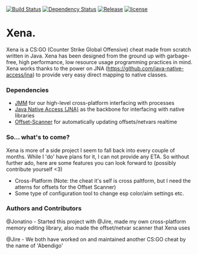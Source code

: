 [![Build Status](https://travis-ci.org/Jonatino/Xena.svg?branch=master)](https://travis-ci.org/Jonatino/Xena)
[![Dependency Status](https://www.versioneye.com/user/projects/578ab9e5c3d40f003caa34c0/badge.svg?style=flat)](https://www.versioneye.com/user/projects/578ab9e5c3d40f003caa34c0)
[![Release](https://jitpack.io/v/Jonatino/Xena.svg)](https://jitpack.io/#Jonatino/Xena)
[![license](https://img.shields.io/badge/license-LGPL%203.0-redblue.svg)](https://github.com/Jonatino/Xena/blob/master/LICENSE)

# Xena.
Xena is a CS:GO (Counter Strike Global Offensive) cheat made from scratch written in Java. Xena has been designed from the ground up with garbage-free, high performance, low resource usage programming practices in mind. Xena works thanks to the power on JNA (https://github.com/java-native-access/jna) to provide very easy direct mapping to native classes.


### Dependencies
- [JMM](https://github.com/Jonatino/Java-Memory-Manipulation) for our high-level cross-platform interfacing with processes
- [Java Native Access (JNA)](https://github.com/java-native-access/jna) as the backbone for interfacing with native libraries
- [Offset-Scanner](https://github.com/Jonatino/Abendigo-Offset-Scanner) for automatically updating offsets/netvars realtime


### So... what's to come?
Xena is more of a side project I seem to fall back into every couple of months. While I 'do' have plans for it, I can not provide any ETA. So without further ado, here are some features you can look forward to (possibly contribute yourself <3)
- Cross-Platform (Note: the cheat it's self is cross paltform, but I need the atterns for offsets for the Offset Scanner)
- Some type of configuration tool to change esp color/aim settings etc.


### Authors and Contributors
@Jonatino - Started this project with @Jire, made my own cross-platform memory editing library, also made the offset/netvar scanner that Xena uses

@Jire - We both have worked on and maintained another CS:GO cheat by the name of 'Abendigo'
